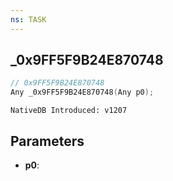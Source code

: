 ```yaml
---
ns: TASK
---
```

## _0x9FF5F9B24E870748

```c
// 0x9FF5F9B24E870748
Any _0x9FF5F9B24E870748(Any p0);
```

```
NativeDB Introduced: v1207
```

## Parameters
* **p0**:
